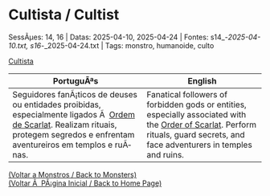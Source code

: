 ﻿
# Cultista / Cultist

SessÃµes: 14, 16 | Datas: 2025-04-10, 2025-04-24 | Fontes: s14_-_2025-04-10.txt, s16_-_2025-04-24.txt | Tags: monstro, humanoide, culto

[Cultista](cultista.png)

| PortuguÃªs | English |
|-----------|---------|
| Seguidores fanÃ¡ticos de deuses ou entidades proibidas, especialmente ligados Ã  [Ordem de Scarlat](ordem_de_scarlat.md). Realizam rituais, protegem segredos e enfrentam aventureiros em templos e ruÃ­nas. | Fanatical followers of forbidden gods or entities, especially associated with the [Order of Scarlat](ordem_de_scarlat.md). Perform rituals, guard secrets, and face adventurers in temples and ruins. |

[(Voltar a Monstros / Back to Monsters)](monstros.md)  
[(Voltar Ã  PÃ¡gina Inicial / Back to Home Page)](../../home.md)


























